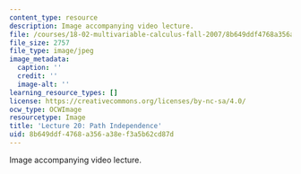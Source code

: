 ```yaml
---
content_type: resource
description: Image accompanying video lecture.
file: /courses/18-02-multivariable-calculus-fall-2007/8b649ddf4768a356a38ef3a5b62cd87d_20.jpg
file_size: 2757
file_type: image/jpeg
image_metadata:
  caption: ''
  credit: ''
  image-alt: ''
learning_resource_types: []
license: https://creativecommons.org/licenses/by-nc-sa/4.0/
ocw_type: OCWImage
resourcetype: Image
title: 'Lecture 20: Path Independence'
uid: 8b649ddf-4768-a356-a38e-f3a5b62cd87d
---
```

Image accompanying video lecture.